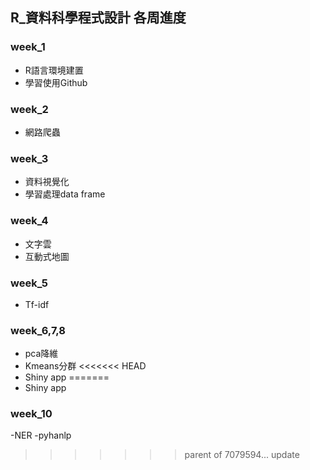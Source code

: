 ## R_資料科學程式設計 各周進度

### week_1

- R語言環境建置
- 學習使用Github

### week_2

- 網路爬蟲

### week_3

- 資料視覺化
- 學習處理data frame

### week_4

- 文字雲
- 互動式地圖

### week_5
- Tf-idf

### week_6,7,8
- pca降維
- Kmeans分群
<<<<<<< HEAD
- Shiny app
=======
- Shiny app

### week_10
-NER
-pyhanlp
>>>>>>> parent of 7079594... update

